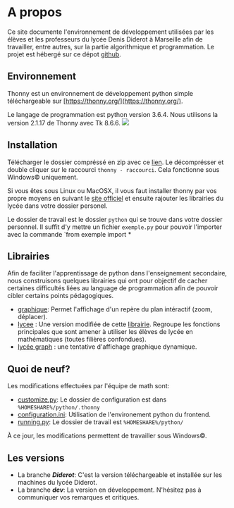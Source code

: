 # A propos
Ce site documente l'environnement de développement utilisées par les élèves et les professeurs du lycée Denis Diderot à Marseille afin de travailler, entre autres, sur la partie algorithmique et programmation. Le projet est hébergé sur ce dépot [github](https://github.com/cspaier/thonny).

## Environnement
Thonny est un environnement de développement python simple téléchargeable sur [https://thonny.org/](https://thonny.org/).

Le langage de programmation est python version 3.6.4. Nous utilisons la version 2.1.17 de Thonny avec Tk 8.6.6.
![](https://thonny.org/img/screenshot.png)


## Installation
Télécharger le dossier compréssé en zip avec ce [lien](https://github.com/cspaier/thonny/archive/diderot.zip). Le décomprésser et double cliquer sur le raccourci `thonny - raccourci`. Cela fonctionne sous Windows© uniquement.

Si vous êtes sous Linux ou MacOSX, il vous faut installer thonny par vos propre moyens en suivant le [site officiel](https://thonny.org) et ensuite rajouter les librairies du lycée dans votre dossier personel.

Le dossier de travail est le dossier `python` qui se trouve dans votre dossier personnel. Il suffit d'y mettre un fichier `exemple.py` pour pouvoir l'importer avec la commande `from exemple import *

## Librairies
Afin de faciliter l'apprentissage de python dans l'enseignement secondaire, nous construisons quelques librairies qui ont pour objectif de cacher certaines difficultés liées au language de programmation afin de pouvoir cibler certains points pédagogiques.

- [graphique](librairies/graphique.md): Permet l'affichage d'un repère du plan intéractif (zoom, déplacer).
- [lycee](https://github.com/cspaier/thonny/blob/diderot/Thonny/Lib/site-packages/lycee.py) : Une version modifiée de cette [librairie](http://download.tuxfamily.org/amienspython/lycee.py). Regroupe les fonctions principales que sont amener à utiliser les élèves de lycée en mathématiques (toutes filières confondues). 
- [lycée graph](https://github.com/cspaier/thonny/blob/diderot/Thonny/Lib/site-packages/lycee_graph.py) : une tentative d'affichage graphique dynamique.


## Quoi de neuf?

Les modifications effectuées par l'équipe de math sont:

- [customize.py](https://github.com/cspaier/thonny/blob/diderot/Thonny/Lib/site-packages/thonny/customize.py): Le dossier de configuration est dans `%HOMESHARE%/python/.thonny`
- [configuration.ini](https://github.com/cspaier/thonny/blob/diderot/Thonny/Lib/site-packages/thonny/user_dir_template/configuration.ini): Utilisation de l'environement python du frontend.
- [running.py](https://github.com/cspaier/thonny/blob/diderot/Thonny/Lib/site-packages/thonny/running.py#L41): Le dossier de travail est `%HOMESHARE%/python/`

À ce jour, les modifications permettent de travailler sous Windows©.


## Les versions
- La branche ***Diderot***: C'est la version téléchargeable et installée sur les machines du lycée Diderot.
- La branche ***dev***: La version en développement. N'hésitez pas à communiquer vos remarques et critiques.
